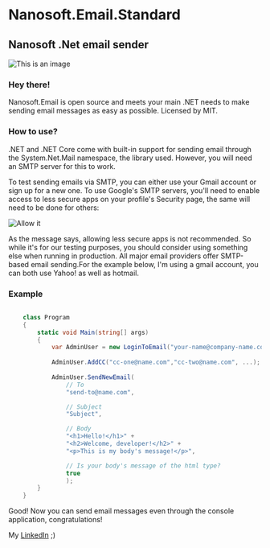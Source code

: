 # Nanosoft.Email.Standard
## Nanosoft .Net email sender
![This is an image](https://res.infoq.com/news/2020/11/microsoft-releases-dotnet-5/en/headerimage/croppted-world-of-dotnet-1605034490880.jpg)

### Hey there!
Nanosoft.Email is open source and meets your main .NET needs to make sending email messages as easy as possible. Licensed by MIT.


### How to use?

.NET and .NET Core come with built-in support for sending email through the System.Net.Mail namespace, the library used. However, you will need an SMTP server for this to work.

To test sending emails via SMTP, you can either use your Gmail account or sign up for a new one. To use Google's SMTP servers, you'll need to enable access to less secure apps on your profile's Security page, the same will need to be done for others:

![Allow it](https://blog.elmah.io/content/images/2020/02/less-secure-app-access-1.png)

As the message says, allowing less secure apps is not recommended. So while it's for our testing purposes, you should consider using something else when running in production. All major email providers offer SMTP-based email sending.For the example below, I'm using a gmail account, you can both use Yahoo! as well as hotmail.

### Example
```csharp

    class Program
    {
        static void Main(string[] args)
        {
            var AdminUser = new LoginToEmail("your-name@company-name.com","your-password");
            
            AdminUser.AddCC("cc-one@name.com","cc-two@name.com", ...); //params string[]
            
            AdminUser.SendNewEmail(
                // To
                "send-to@name.com",

                // Subject
                "Subject",

                // Body
                "<h1>Hello!</h1>" +
                "<h2>Welcome, developer!</h2>" +
                "<p>This is my body's message!</p>",

                // Is your body's message of the html type?
                true
                );
        }
    }
```
Good! Now you can send email messages even through the console application, congratulations!


My [LinkedIn](https://www.linkedin.com/in/proramos/) ;)
